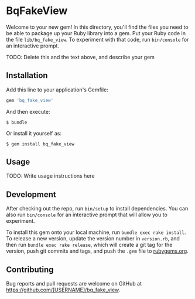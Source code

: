 # BqFakeView

Welcome to your new gem! In this directory, you'll find the files you need to be able to package up your Ruby library into a gem. Put your Ruby code in the file `lib/bq_fake_view`. To experiment with that code, run `bin/console` for an interactive prompt.

TODO: Delete this and the text above, and describe your gem

## Installation

Add this line to your application's Gemfile:

```ruby
gem 'bq_fake_view'
```

And then execute:

    $ bundle

Or install it yourself as:

    $ gem install bq_fake_view

## Usage

TODO: Write usage instructions here

## Development

After checking out the repo, run `bin/setup` to install dependencies. You can also run `bin/console` for an interactive prompt that will allow you to experiment.

To install this gem onto your local machine, run `bundle exec rake install`. To release a new version, update the version number in `version.rb`, and then run `bundle exec rake release`, which will create a git tag for the version, push git commits and tags, and push the `.gem` file to [rubygems.org](https://rubygems.org).

## Contributing

Bug reports and pull requests are welcome on GitHub at https://github.com/[USERNAME]/bq_fake_view.

